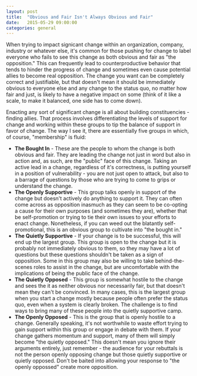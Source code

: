 ```yaml
---
layout: post
title:  "Obvious and Fair Isn't Always Obvious and Fair"
date:   2015-05-29 09:00:00
categories: general
---
```


When trying to impact signicant change within an organization, company, industry or whatever else, it's common for those pushing for change to label everyone who fails to see this change as both obvious and fair as "the opposition." This can frequently lead to counterproductive behavior that tends to hinder the progress of change and sometimes even cause potential allies to become real opposition. The change you want can be completely correct and justifiable, but that doesn't mean it should be immediately obvious to everyone else and any change to the status quo, no matter how fair and just, is likely to have a negative impact on some (think of it like a scale, to make it balanced, one side has to come down).

Enacting any sort of significant change is all about building constituencies - finding allies. That process involves differentiating the levels of support for change and working within these groups to tip the balance of support in favor of change. The way I see it, there are essentially five groups in which, of course, "membership" is fluid:

* __The Bought In__ - These are the people to whom the change is both obvious and fair. They are leading the change not just in word but also in action and, as such, are the "public" face of this change. Taking an active lead in a change, regardless of it's correctness, is putting yourself in a position of vulnerability - you are not just open to attack, but also to a barrage of questions by those who are trying to come to grips or understand the change.
* __The Openly Supportive__ - This group talks openly in support of the change but doesn't actively do anything to support it. They can often come across as opposition inasmuch as they can seem to be co-opting a cause for their own purposes (and sometimes they are), whether that be self-promotion or trying to tie their own issues to your efforts to enact change. Nonetheless, if you can weed out the blatantly self-promotional, this is an obvious group to cultivate into "the bought in."
* __The Quietly Supportive__ - If your change is to be successful, this will end up the largest group. This group is open to the change but it is probably not immediately obvious to them, so they may have a lot of questions but these questions shouldn't be taken as a sign of opposition. Some in this group may also be willing to take behind-the-scenes roles to assist in the change, but are uncomfortable with the implications of being the public face of the change.
* __The Quietly Opposed__ - This group is somewhat hostile to the change and sees the it as neither obvious nor necessarily fair, but that doesn't mean they can't be convinced. In many cases, this is the largest group when you start a change mostly because people often prefer the status quo, even when a system is clearly broken. The challenge is to find ways to bring many of these people into the quietly supportive camp.
* __The Openly Opposed__ - This is the group that is openly hostile to a change. Generally speaking, it's not worthwhile to waste effort trying to gain support within this group or engage in debate with them. If your change gathers momentum and support, many of them will simply become "the quietly opposed." This doesn't mean you ignore their arguments entirely, just remember - the audience for your rebuttals is not the person openly opposing change but those quietly supportive or quietly opposed. Don't be baited into allowing your response to "the openly oppossed" create more opposition.

